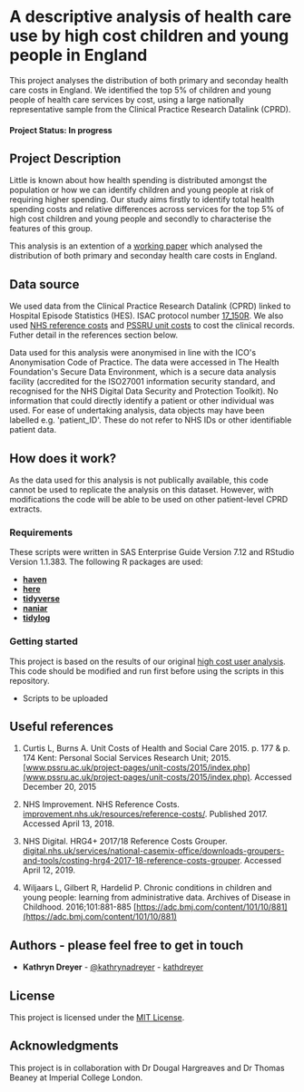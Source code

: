 # A descriptive analysis of health care use by high cost children and young people in England

This project analyses the distribution of both primary and seconday health care costs in England. We identified the top 5% of children and young people of health care services by cost, using a large nationally representative sample from the Clinical Practice Research Datalink (CPRD). 

#### Project Status: In progress

## Project Description

Little is known about how health spending is distributed amongst the population or how we can identify children and young people at risk of requiring higher spending. Our study aims firstly to identify total health spending costs and relative differences across services for the top 5% of high cost children and young people and secondly to characterise the features of this group. 

This analysis is an extention of a [working paper](https://www.health.org.uk/publications/a-descriptive-analysis-of-health-care-use-by-high-cost-high-need-patients-in-england) which analysed the distribution of both primary and seconday health care costs in England.

## Data source

We used data from the Clinical Practice Research Datalink (CPRD) linked to Hospital Episode Statistics (HES). ISAC protocol number [17_150R](https://www.cprd.com/protocol/high-need-patients-chronic-conditions-primary-and-secondary-care-utilisation-and-costs). We also used [NHS reference costs](improvement.nhs.uk/resources/reference-costs/)  and [PSSRU unit costs](www.pssru.ac.uk/project-pages/unit-costs/2015/index.php) to cost the clinical records. Futher detail in the references section below.

Data used for this analysis were anonymised in line with the ICO's Anonymisation Code of Practice. The data were accessed in The Health Foundation's Secure Data Environment, which is a secure data analysis facility (accredited for the ISO27001 information security standard, and recognised for the NHS Digital Data Security and Protection Toolkit). No information that could directly identify a patient or other individual was used.  For ease of undertaking analysis, data objects may have been labelled e.g. 'patient_ID'.  These do not refer to NHS IDs or other identifiable patient data.

## How does it work?

As the data used for this analysis is not publically available, this code cannot be used to replicate the analysis on this dataset. However, with modifications the code will be able to be used on other patient-level CPRD extracts. 

### Requirements

These scripts were written in SAS Enterprise Guide Version 7.12 and RStudio Version 1.1.383. 
The following R packages are used: 

* **[haven](https://cran.r-project.org/web/packages/haven/index.html)**
* **[here](https://cran.r-project.org/web/packages/here/index.html)**
* **[tidyverse](https://cran.r-project.org/web/packages/tidyverse/index.html)**
* **[naniar](https://cran.r-project.org/web/packages/naniar/index.html)**
* **[tidylog](https://cran.r-project.org/web/packages/tidylog/index.html)**

### Getting started

This project is based on the results of our original [high cost user analysis](https://github.com/HFAnalyticsLab/High_cost_users). This code should be modified and run first before using the scripts in this repository.

* Scripts to be uploaded

## Useful references

1. Curtis L, Burns A. Unit Costs of Health and Social Care 2015. p. 177 & p. 174 Kent: Personal Social Services Research Unit; 2015. [www.pssru.ac.uk/project-pages/unit-costs/2015/index.php](www.pssru.ac.uk/project-pages/unit-costs/2015/index.php). Accessed December 20, 2015

2. NHS Improvement. NHS Reference Costs. [improvement.nhs.uk/resources/reference-costs/](improvement.nhs.uk/resources/reference-costs/). Published 2017. Accessed April 13, 2018.

3. NHS Digital. HRG4+ 2017/18 Reference Costs Grouper. [digital.nhs.uk/services/national-casemix-office/downloads-groupers-and-tools/costing-hrg4-2017-18-reference-costs-grouper](digital.nhs.uk/services/national-casemix-office/downloads-groupers-and-tools/costing-hrg4-2017-18-reference-costs-grouper). Accessed April 12, 2019.

4. Wiljaars L, Gilbert R, Hardelid P. Chronic conditions in children and young people: learning from administrative data. Archives of Disease in Childhood. 2016;101:881-885 [https://adc.bmj.com/content/101/10/881](https://adc.bmj.com/content/101/10/881)

## Authors - please feel free to get in touch

* **Kathryn Dreyer** - [@kathrynadreyer](https://twitter.com/kathrynadreyer) - [kathdreyer](https://github.com/kathdreyer)

## License

This project is licensed under the [MIT License](LICENSE.md).

## Acknowledgments

This project is in collaboration with Dr Dougal Hargreaves and Dr Thomas Beaney at Imperial College London.

